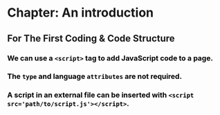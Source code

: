 # Chapter: An introduction

## For The First Coding & Code Structure
<span style='color:black'>

### **We can use a `<script>` tag to add JavaScript code to a page.**
### **The `type` and language `attributes` are not required.**
### **A script in an external file can be inserted with `<script src='path/to/script.js'></script>`.**

</span>